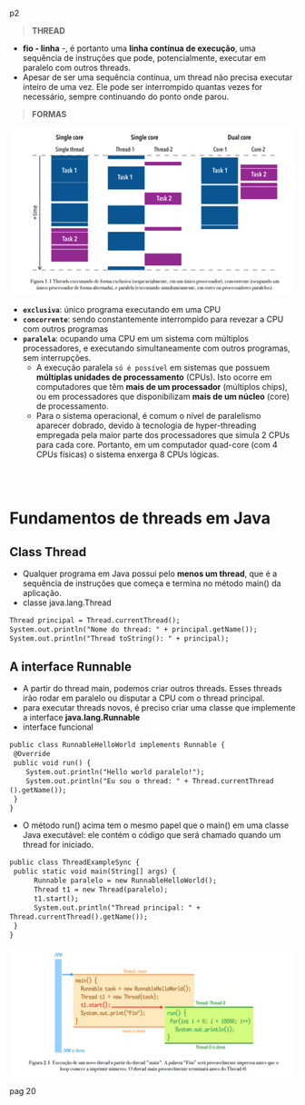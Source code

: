 p2
> **THREAD**
- **fio - linha** -, é portanto uma **linha contínua de execução**, uma sequência de instruções que pode, potencialmente, executar em paralelo com outros threads.
- Apesar de ser uma sequência contínua, um thread não precisa executar inteiro de uma vez. Ele pode ser interrompido quantas vezes for necessário, sempre continuando do ponto onde parou.

> **FORMAS**

<img src="https://raw.githubusercontent.com/jcarloscody/Java_Threads/main/img/formasthreads.PNG">

- **`exclusiva`**: único programa executando em uma CPU
- **`concorrente`**: sendo constantemente interrompido para revezar a CPU com outros programas
- **`paralela`**: ocupando uma CPU em um sistema com múltiplos processadores, e executando simultaneamente com outros programas, sem interrupções.
  - A execução paralela `só é possível` em sistemas que possuem **múltiplas unidades de processamento** (CPUs). Isto ocorre em computadores que têm **mais de um processador** (múltiplos chips), ou em processadores que disponibilizam **mais de um núcleo** (core) de processamento.
  - Para o sistema operacional, é comum o nível de paralelismo aparecer dobrado, devido à tecnologia de hyper-threading empregada pela maior parte dos
processadores que simula 2 CPUs para cada core. Portanto, em um computador quad-core (com 4
CPUs físicas) o sistema enxerga 8 CPUs lógicas.

<br/>
<br/>

#  Fundamentos de threads em Java
## Class Thread
-  Qualquer programa em Java possui pelo **menos um thread**, que é a sequência de instruções que começa e termina no método main() da aplicação.
-  classe java.lang.Thread
```
Thread principal = Thread.currentThread();
System.out.println("Nome do thread: " + principal.getName());
System.out.println("Thread toString(): " + principal);
```

## A interface Runnable
- A partir do thread main, podemos criar outros threads. Esses threads irão rodar em paralelo ou disputar a CPU com o thread principal.
-  para executar threads novos, é preciso criar uma classe que implemente a interface **java.lang.Runnable**
-  interface funcional
```
public class RunnableHelloWorld implements Runnable {
 @Override
 public void run() {
    System.out.println("Hello world paralelo!");
    System.out.println("Eu sou o thread: " + Thread.currentThread ().getName());
 }
}
```
- O método run() acima tem o mesmo papel que o main() em uma classe Java executável: ele contém o código que será chamado quando um thread for iniciado. 

```
public class ThreadExampleSync {
 public static void main(String[] args) {
      Runnable paralelo = new RunnableHelloWorld();
      Thread t1 = new Thread(paralelo);
      t1.start();
      System.out.println("Thread principal: " + Thread.currentThread().getName());
 }
}
```

<img src="https://raw.githubusercontent.com/jcarloscody/Java_Threads/main/img/threads.PNG">


pag 20